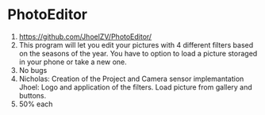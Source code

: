 # PhotoEditor

1. https://github.com/JhoelZV/PhotoEditor/
2. This program will let you edit your pictures with 4 different filters based on the seasons of the year. You have to option to load a picture storaged in your phone or take a new one.
3. No bugs
4. Nicholas: Creation of the Project and Camera sensor implemantation
   Jhoel: Logo and application of the filters. Load picture from gallery and buttons. 
5. 50% each
